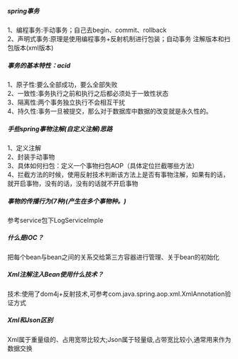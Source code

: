 ##### spring事务
1、编程事务:手动事务；自己去begin、commit、rollback     
2、声明式事务:原理是使用编程事务+反射机制进行包装；自动事务 注解版本和扫包版本(xml版本)     
##### 事务的基本特性：acid
1、原子性:要么全部成功，要么全部失败   
2、一致性:事务执行之前和执行之后都必须处于一致性状态     
3、隔离性:两个事务独立执行不会相互干扰    
4、持久性:事务一旦被提交，那么对于数据库中数据的改变就是永久性的。    
##### 手些spring事物注解(自定义注解)思路
1、定义注解    
2、封装手动事物    
3、具体如何扫包：定义一个事物扫包AOP（具体定位拦截哪些方法）      
4、拦截方法的时候，使用反射技术判断该方法上是否有事物注解，如果有的话，就开启事物，没有的话，没有的话就不开启事物
##### 事物的传播行为(7种)(产生在多个事物种。)
参考service包下LogServiceImple
##### 什么是IOC？
把每个bean与bean之间的关系交给第三方容器进行管理、关于bean的初始化
##### Xml注解注入Bean使用什么技术？
技术:使用了dom4j+反射技术,可参考com.java.spring.aop.xml.XmlAnnotation验证方式
##### Xml和Json区别
Xml属于重量级的、占用宽带比较大;Json属于轻量级,占带宽比较小,通常用来作为数据交换

